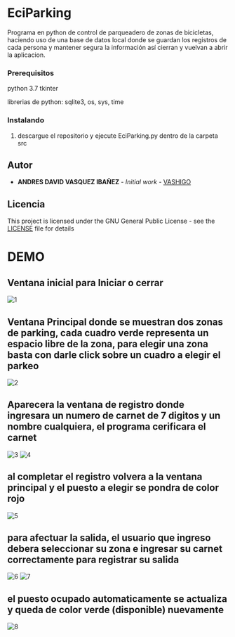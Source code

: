 # EciParking
Programa en python de control de parqueadero de zonas de bicicletas, haciendo uso de una base de datos local donde se guardan los registros de cada persona y mantener segura la información así cierran y vuelvan a abrir la aplicacion.

### Prerequisitos

python 3.7
tkinter

librerias de python: sqlite3, os, sys, time


### Instalando

1. descargue el repositorio y ejecute EciParking.py dentro de la carpeta src


## Autor

* **ANDRES DAVID VASQUEZ IBAÑEZ** - *Initial work* - [VASHIGO](https://github.com/vashigo)


## Licencia

This project is licensed under the GNU General Public License - see the [LICENSE](LICENSE) file for details

# DEMO

## Ventana inicial para Iniciar o cerrar

![1](https://user-images.githubusercontent.com/26507566/58756535-e826fd00-84bf-11e9-9e33-b2980133d259.PNG)

## Ventana Principal donde se muestran dos zonas de parking, cada cuadro verde representa un espacio libre de la zona, para elegir una zona basta con darle click sobre un cuadro a elegir el parkeo

![2](https://user-images.githubusercontent.com/26507566/58756553-4358ef80-84c0-11e9-812e-8e1fb540a957.PNG)

## Aparecera la ventana de registro donde ingresara un numero de carnet de 7 digitos y un nombre cualquiera, el programa cerificara el carnet

![3](https://user-images.githubusercontent.com/26507566/58756554-46ec7680-84c0-11e9-88e6-55a457bda81b.PNG)
![4](https://user-images.githubusercontent.com/26507566/58756555-46ec7680-84c0-11e9-8cea-eef3327171e9.PNG)

## al completar el registro volvera a la ventana principal y el puesto a elegir se pondra de color rojo

![5](https://user-images.githubusercontent.com/26507566/58756556-47850d00-84c0-11e9-8758-2aed495af05a.PNG)

## para afectuar la salida, el usuario que ingreso debera seleccionar su zona e ingresar su carnet correctamente para registrar su salida

![6](https://user-images.githubusercontent.com/26507566/58756557-47850d00-84c0-11e9-8d9d-d0d4951bfc15.PNG)
![7](https://user-images.githubusercontent.com/26507566/58756558-47850d00-84c0-11e9-847e-00a917b39a97.PNG)

## el puesto ocupado automaticamente se actualiza y queda de color verde (disponible) nuevamente
![8](https://user-images.githubusercontent.com/26507566/58756559-47850d00-84c0-11e9-9f83-87f9200a86cb.PNG)

